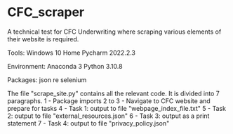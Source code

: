 # CFC_scraper
A technical test for CFC Underwriting where scraping various elements of their website is required.

Tools:
Windows 10 Home
Pycharm 2022.2.3

Environment:
Anaconda 3
Python 3.10.8

Packages:
json
re
selenium

The file "scrape_site.py" contains all the relevant code.
It is divided into 7 paragraphs.
1       -   Package imports
2 to 3  -   Navigate to CFC website and prepare for tasks
4       -   Task 1: output to file "webpage_index_file.txt"
5       -   Task 2: output to file "external_resources.json"
6       -   Task 3: output as a print statement
7       -   Task 4: output to file "privacy_policy.json"